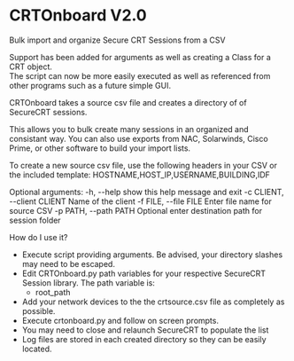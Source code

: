 # CRTOnboard V2.0
Bulk import and organize Secure CRT Sessions from a CSV

Support has been added for arguments as well as creating a Class for a CRT object.  
The script can now be more easily executed as well as referenced from other programs such as a future simple GUI.

CRTOnboard takes a source csv file and creates a directory of of SecureCRT sessions.

This allows you to bulk create many sessions in an organized and consistant way.  You can also use exports from NAC, Solarwinds, Cisco Prime, or other software to build your import lists.  

To create a new source csv file, use the following headers in your CSV or the included template: 
HOSTNAME,HOST_IP,USERNAME,BUILDING,IDF

Optional arguments:
  -h, --help            show this help message and exit
  -c CLIENT, --client CLIENT
                        Name of the client
  -f FILE, --file FILE  Enter file name for source CSV
  -p PATH, --path PATH  Optional enter destination path for session folder

How do I use it?
 - Execute script providing arguments.  Be advised, your directory slashes may need to be escaped.
 - Edit CRTOnboard.py path variables for your respective SecureCRT Session library. The path variable is:
    - root_path
 - Add your network devices to the the crtsource.csv file as completely as possible.
 - Execute crtonboard.py and follow on screen prompts.
 - You may need to close and relaunch SecureCRT to populate the list
 - Log files are stored in each created directory so they can be easily located.

